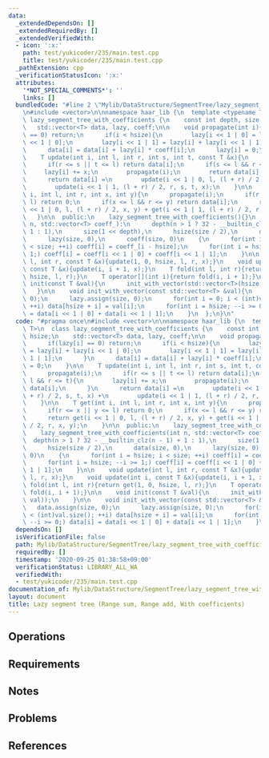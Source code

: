 ```yaml
---
data:
  _extendedDependsOn: []
  _extendedRequiredBy: []
  _extendedVerifiedWith:
  - icon: ':x:'
    path: test/yukicoder/235/main.test.cpp
    title: test/yukicoder/235/main.test.cpp
  _pathExtension: cpp
  _verificationStatusIcon: ':x:'
  attributes:
    '*NOT_SPECIAL_COMMENTS*': ''
    links: []
  bundledCode: "#line 2 \"Mylib/DataStructure/SegmentTree/lazy_segment_tree_with_coefficients.cpp\"\
    \n#include <vector>\n\nnamespace haar_lib {\n  template <typename T>\n  class\
    \ lazy_segment_tree_with_coefficients {\n    const int depth, size, hsize;\n \
    \   std::vector<T> data, lazy, coeff;\n\n    void propagate(int i){\n      if(lazy[i]\
    \ == 0) return;\n      if(i < hsize){\n        lazy[i << 1 | 0] = lazy[i] + lazy[i\
    \ << 1 | 0];\n        lazy[i << 1 | 1] = lazy[i] + lazy[i << 1 | 1];\n      }\n\
    \      data[i] = data[i] + lazy[i] * coeff[i];\n      lazy[i] = 0;\n    }\n\n\
    \    T update(int i, int l, int r, int s, int t, const T &x){\n      propagate(i);\n\
    \      if(r <= s || t <= l) return data[i];\n      if(s <= l && r <= t){\n   \
    \     lazy[i] += x;\n        propagate(i);\n        return data[i];\n      }\n\
    \      return data[i] =\n        update(i << 1 | 0, l, (l + r) / 2, s, t, x) +\n\
    \        update(i << 1 | 1, (l + r) / 2, r, s, t, x);\n    }\n\n    T get(int\
    \ i, int l, int r, int x, int y){\n      propagate(i);\n      if(r <= x || y <=\
    \ l) return 0;\n      if(x <= l && r <= y) return data[i];\n      return get(i\
    \ << 1 | 0, l, (l + r) / 2, x, y) + get(i << 1 | 1, (l + r) / 2, r, x, y);\n \
    \   }\n\n  public:\n    lazy_segment_tree_with_coefficients(){}\n    lazy_segment_tree_with_coefficients(int\
    \ n, std::vector<T> coeff_):\n      depth(n > 1 ? 32 - __builtin_clz(n - 1) +\
    \ 1 : 1),\n      size(1 << depth),\n      hsize(size / 2),\n      data(size, 0),\n\
    \      lazy(size, 0),\n      coeff(size, 0)\n    {\n      for(int i = hsize; i\
    \ < size; ++i) coeff[i] = coeff_[i - hsize];\n      for(int i = hsize; --i >=\
    \ 1;) coeff[i] = coeff[i << 1 | 0] + coeff[i << 1 | 1];\n    }\n\n    void update(int\
    \ l, int r, const T &x){update(1, 0, hsize, l, r, x);}\n    void update(int i,\
    \ const T &x){update(i, i + 1, x);}\n    T fold(int l, int r){return get(1, 0,\
    \ hsize, l, r);}\n    T operator[](int i){return fold(i, i + 1);}\n\n    void\
    \ init(const T &val){\n      init_with_vector(std::vector<T>(hsize, val));\n \
    \   }\n\n    void init_with_vector(const std::vector<T> &val){\n      data.assign(size,\
    \ 0);\n      lazy.assign(size, 0);\n      for(int i = 0; i < (int)val.size();\
    \ ++i) data[hsize + i] = val[i];\n      for(int i = hsize; --i >= 0;) data[i]\
    \ = data[i << 1 | 0] + data[i << 1 | 1];\n    }\n  };\n}\n"
  code: "#pragma once\n#include <vector>\n\nnamespace haar_lib {\n  template <typename\
    \ T>\n  class lazy_segment_tree_with_coefficients {\n    const int depth, size,\
    \ hsize;\n    std::vector<T> data, lazy, coeff;\n\n    void propagate(int i){\n\
    \      if(lazy[i] == 0) return;\n      if(i < hsize){\n        lazy[i << 1 | 0]\
    \ = lazy[i] + lazy[i << 1 | 0];\n        lazy[i << 1 | 1] = lazy[i] + lazy[i <<\
    \ 1 | 1];\n      }\n      data[i] = data[i] + lazy[i] * coeff[i];\n      lazy[i]\
    \ = 0;\n    }\n\n    T update(int i, int l, int r, int s, int t, const T &x){\n\
    \      propagate(i);\n      if(r <= s || t <= l) return data[i];\n      if(s <=\
    \ l && r <= t){\n        lazy[i] += x;\n        propagate(i);\n        return\
    \ data[i];\n      }\n      return data[i] =\n        update(i << 1 | 0, l, (l\
    \ + r) / 2, s, t, x) +\n        update(i << 1 | 1, (l + r) / 2, r, s, t, x);\n\
    \    }\n\n    T get(int i, int l, int r, int x, int y){\n      propagate(i);\n\
    \      if(r <= x || y <= l) return 0;\n      if(x <= l && r <= y) return data[i];\n\
    \      return get(i << 1 | 0, l, (l + r) / 2, x, y) + get(i << 1 | 1, (l + r)\
    \ / 2, r, x, y);\n    }\n\n  public:\n    lazy_segment_tree_with_coefficients(){}\n\
    \    lazy_segment_tree_with_coefficients(int n, std::vector<T> coeff_):\n    \
    \  depth(n > 1 ? 32 - __builtin_clz(n - 1) + 1 : 1),\n      size(1 << depth),\n\
    \      hsize(size / 2),\n      data(size, 0),\n      lazy(size, 0),\n      coeff(size,\
    \ 0)\n    {\n      for(int i = hsize; i < size; ++i) coeff[i] = coeff_[i - hsize];\n\
    \      for(int i = hsize; --i >= 1;) coeff[i] = coeff[i << 1 | 0] + coeff[i <<\
    \ 1 | 1];\n    }\n\n    void update(int l, int r, const T &x){update(1, 0, hsize,\
    \ l, r, x);}\n    void update(int i, const T &x){update(i, i + 1, x);}\n    T\
    \ fold(int l, int r){return get(1, 0, hsize, l, r);}\n    T operator[](int i){return\
    \ fold(i, i + 1);}\n\n    void init(const T &val){\n      init_with_vector(std::vector<T>(hsize,\
    \ val));\n    }\n\n    void init_with_vector(const std::vector<T> &val){\n   \
    \   data.assign(size, 0);\n      lazy.assign(size, 0);\n      for(int i = 0; i\
    \ < (int)val.size(); ++i) data[hsize + i] = val[i];\n      for(int i = hsize;\
    \ --i >= 0;) data[i] = data[i << 1 | 0] + data[i << 1 | 1];\n    }\n  };\n}\n"
  dependsOn: []
  isVerificationFile: false
  path: Mylib/DataStructure/SegmentTree/lazy_segment_tree_with_coefficients.cpp
  requiredBy: []
  timestamp: '2020-09-25 01:38:58+09:00'
  verificationStatus: LIBRARY_ALL_WA
  verifiedWith:
  - test/yukicoder/235/main.test.cpp
documentation_of: Mylib/DataStructure/SegmentTree/lazy_segment_tree_with_coefficients.cpp
layout: document
title: Lazy segment tree (Range sum, Range add, With coefficients)
---
```


## Operations

## Requirements

## Notes

## Problems

## References
